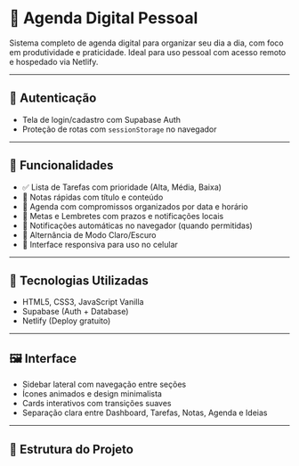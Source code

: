 # 📅 Agenda Digital Pessoal

Sistema completo de agenda digital para organizar seu dia a dia, com foco em produtividade e praticidade. Ideal para uso pessoal com acesso remoto e hospedado via Netlify.

---

## 🔐 Autenticação

-   Tela de login/cadastro com Supabase Auth
-   Proteção de rotas com `sessionStorage` no navegador

---

## 🧠 Funcionalidades

-   ✅ Lista de Tarefas com prioridade (Alta, Média, Baixa)
-   📝 Notas rápidas com título e conteúdo
-   📅 Agenda com compromissos organizados por data e horário
-   🎯 Metas e Lembretes com prazos e notificações locais
-   🔔 Notificações automáticas no navegador (quando permitidas)
-   🌙 Alternância de Modo Claro/Escuro
-   📱 Interface responsiva para uso no celular

---

## 🚀 Tecnologias Utilizadas

-   HTML5, CSS3, JavaScript Vanilla
-   Supabase (Auth + Database)
-   Netlify (Deploy gratuito)

---

## 🖼️ Interface

-   Sidebar lateral com navegação entre seções
-   Ícones animados e design minimalista
-   Cards interativos com transições suaves
-   Separação clara entre Dashboard, Tarefas, Notas, Agenda e Ideias

---

## 📂 Estrutura do Projeto
